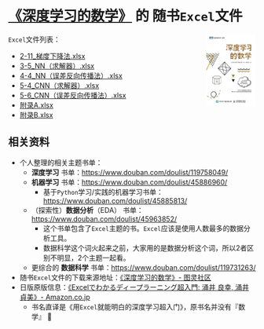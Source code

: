# [《深度学习的数学》](https://book.douban.com/subject/33414479/) 的 随书`Excel`文件

<img src="face.jpeg" width="20%" align="right" />

`Excel`文件列表：

- [2-11_梯度下降法.xlsx](2-11_梯度下降法.xlsx)
- [3-5_NN（求解器）.xlsx](3-5_NN（求解器）.xlsx)
- [4-4_NN（误差反向传播法）.xlsx](4-4_NN（误差反向传播法）.xlsx)
- [5-4_CNN（求解器）.xlsx](5-4_CNN（求解器）.xlsx)
- [5-6_CNN（误差反向传播法）.xlsx](5-6_CNN（误差反向传播法）.xlsx)
- [附录A.xlsx](附录A.xlsx)
- [附录B.xlsx](附录B.xlsx)

## 相关资料

- 个人整理的相关主题书单：
    - **深度学习** 书单：https://www.douban.com/doulist/119758049/
    - **机器学习** 书单：https://www.douban.com/doulist/45886960/
        - 基于`Python`学习/实践的机器学习书单：https://www.douban.com/doulist/45885813/
    - （探索性）**数据分析**（EDA） 书单：https://www.douban.com/doulist/45963852/  
        - 这个书单包含了`Excel`主题的书。`Excel`应该是使用人数最多的数据分析工具。
        - 数据科学这个词火起来之前，大家用的是数据分析这个词，所以2者区别不明显，2个主题一起看。
    - 更综合的 **数据科学** 书单：https://www.douban.com/doulist/119731263/
- 随书`Excel`文件的下载来源地址：[《深度学习的数学》- 图灵社区](https://www.ituring.com.cn/book/2593)
- 日版原版信息：[《Excelでわかるディープラーニング超入門: 涌井 良幸, 涌井 貞美》- Amazon.co.jp](https://www.amazon.co.jp/dp/4774194743)
    - 书名直译是《用`Excel`就能明白的深度学习超入门》，原书名并没有『数学』 🤣
